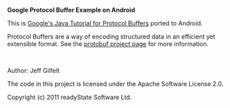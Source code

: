 **Google Protocol Buffer Example on Android**

This is [Google's Java Tutorial for Protocol Buffers](http://code.google.com/apis/protocolbuffers/docs/javatutorial.html) ported to Android.

Protocol Buffers are a way of encoding structured data in an efficient yet extensible format. See the [protobuf project page](http://code.google.com/p/protobuf/) for more information.

<br/>

Author: Jeff Gilfelt

The code in this project is licensed under the Apache Software License 2.0. 

Copyright (c) 2011 readyState Software Ltd.